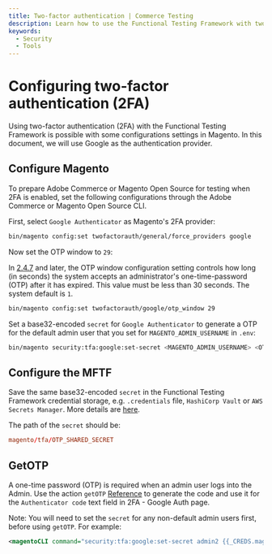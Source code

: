 ```yaml
---
title: Two-factor authentication | Commerce Testing
description: Learn how to use the Functional Testing Framework with two-factor authentication for Adobe Commerce and Magento Open Source projects.
keywords:
  - Security
  - Tools
---
```


# Configuring two-factor authentication (2FA)

Using two-factor authentication (2FA) with the Functional Testing Framework is possible with some configurations settings in Magento.
In this document, we will use Google as the authentication provider.

## Configure Magento

To prepare Adobe Commerce or Magento Open Source for testing when 2FA is enabled, set the following configurations through the Adobe Commerce or Magento Open Source CLI.

First, select `Google Authenticator` as Magento's 2FA provider:

```bash
bin/magento config:set twofactorauth/general/force_providers google
```

Now set the OTP window to `29`:

<InlineAlert variant="info" slots="text" />

In [2.4.7](https://experienceleague.adobe.com/docs/commerce-operations/release/notes/adobe-commerce/2-4-7.html) and later, the OTP window configuration setting controls how long (in seconds) the system accepts an administrator's one-time-password (OTP) after it has expired. This value must be less than 30 seconds. The system default is `1`.

```bash
bin/magento config:set twofactorauth/google/otp_window 29
```

Set a base32-encoded `secret` for `Google Authenticator` to generate a OTP for the default admin user that you set for `MAGENTO_ADMIN_USERNAME` in `.env`:

```bash
bin/magento security:tfa:google:set-secret <MAGENTO_ADMIN_USERNAME> <OTP_SHARED_SECRET>  
```

## Configure the MFTF

Save the same base32-encoded `secret` in the Functional Testing Framework credential storage, e.g. `.credentials` file, `HashiCorp Vault` or `AWS Secrets Manager`.
More details are [here](./credentials.md).

The path of the `secret` should be:

```conf
magento/tfa/OTP_SHARED_SECRET
```

## GetOTP

A one-time password (OTP) is required when an admin user logs into the Admin.
Use the action `getOTP` [Reference](./test/actions.md#getotp) to generate the code and use it for the `Authenticator code` text field in 2FA - Google Auth page.

Note:
You will need to set the `secret` for any non-default admin users first, before using `getOTP`. For example:

```xml
<magentoCLI command="security:tfa:google:set-secret admin2 {{_CREDS.magento/tfa/OTP_SHARED_SECRET}}" stepKey="setSecret"/>
```
